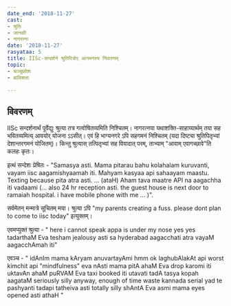 ```yaml
---
date_end: '2018-11-27'
cast:
- श्रुतिः
- जानकी
- नागरत्ना
date: '2018-11-27'
rasyataa: 5
title: IISc-सन्दर्शने श्रुतिपित्रोर् आगमनस्य निवारणम्
topic:
- चञ्चूप्रवेशः
- बालिशता

---
```


## विवरणम्
IISc सन्दर्शनार्थं पूर्वेद्युः श्रुत्या तत्र गत्वोषितव्यमिति निश्चितम्। नागरत्नया यथाशक्ति-साहाय्यार्थम् तया सह भवितव्यमित्य् आवयोर् योजना ऽऽसीत्। एवं हि भाग्यनगरे ऽपि सहगमनं निश्चितम् (यदा दिष्ट्या श्रुतिपितृभ्यां‌ देशान्तरगमनं योजितम्)। किन्तु श्रुत्यास् तत्पितृभ्यां सह विवादात् परम्, ताभ्याम् "आवाम् एवागच्छावे"ति कलहः कृतः।

इत्थं सन्देशः प्रेषितः -
"Samasya asti. Mama pitarau bahu kolahalam kuruvanti, vayam iisc aagamishyaamah iti. Mahyam kasyaa api sahaayam maastu. Texting because pita atra asti. … (ataH) Aham tava maatre API na aagachha iti vadaami (... also 24 hr reception asti. the guest house is next door to ramaiah hospital. i have mobile phone with me ... )".

सर्वमेतन् मन्मात्रे सूचितम् मया। श्रुत्या ऽपि "my parents creating a fuss. please dont plan to come to iisc today" इत्युक्तम्।

एवमप्युक्तं श्रुत्या - "
here i cannot speak
appa is under my nose
yes yes
tadarthaM Eva tesham jealousy asti
sa hyderabad aagacchati
atra vayaM aagacchAmah iti"

एवञ्च - 
"
idAnIm mama kAryam anuvartayAmi
hmm ok
laghubAlakAt api worst
kimchit api "mindfulness" eva nAsti
mama pitA ahaM Eva drop karomi iti uktavAn
ahaM puRVAM Eva taxi booked iti utavati
tadA tasya kopah aagataM
seriously silly
anyway, enough of time waste
kannada serial yad te pashyanti tadapi tatheiva asti
totally silly
shAntA Eva asmi
mama eyes opened asti athaH
" 


